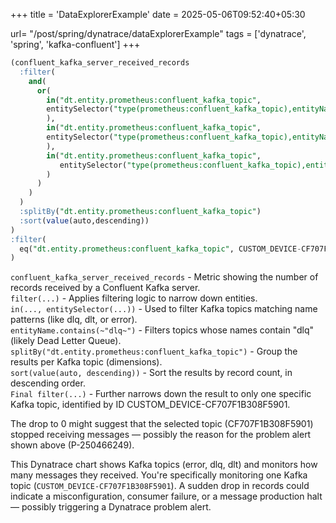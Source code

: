 +++
title = 'DataExplorerExample'
date = 2025-05-06T09:52:40+05:30

url= "/post/spring/dynatrace/dataExplorerExample"
tags = ['dynatrace', 'spring', 'kafka-confluent']
+++
```sql
(confluent_kafka_server_received_records
  :filter(
    and(
      or(
        in("dt.entity.prometheus:confluent_kafka_topic",
        entitySelector("type(prometheus:confluent_kafka_topic),entityName.contains(~\"dlq~\")")
        ),
        in("dt.entity.prometheus:confluent_kafka_topic",
        entitySelector("type(prometheus:confluent_kafka_topic),entityName.contains(~\"dlt~\")")
        ),
        in("dt.entity.prometheus:confluent_kafka_topic", 
           entitySelector("type(prometheus:confluent_kafka_topic),entityName.contains(~\"error~\")")
        )
      )
    )
  )
  :splitBy("dt.entity.prometheus:confluent_kafka_topic")
  :sort(value(auto,descending))
)
:filter(
  eq("dt.entity.prometheus:confluent_kafka_topic", CUSTOM_DEVICE-CF707F1B308F5901)
)
```

`confluent_kafka_server_received_records` -	Metric showing the number of records received by a Confluent Kafka server.  
`filter(...)` - Applies filtering logic to narrow down entities.  
`in(..., entitySelector(...))` - Used to filter Kafka topics matching name patterns (like dlq, dlt, or error).  
`entityName.contains(~"dlq~")` - Filters topics whose names contain "dlq" (likely Dead Letter Queue).  
`splitBy("dt.entity.prometheus:confluent_kafka_topic")` - Group the results per Kafka topic (dimensions).  
`sort(value(auto, descending))` - Sort the results by record count, in descending order.  
`Final filter(...)` - Further narrows down the result to only one specific Kafka topic, identified by ID CUSTOM_DEVICE-CF707F1B308F5901.

The drop to 0 might suggest that the selected topic (CF707F1B308F5901) stopped receiving messages — possibly the reason for the problem alert shown above (P-250466249).

This Dynatrace chart shows Kafka topics (error, dlq, dlt) and monitors how many messages they received. You're specifically monitoring one Kafka topic (`CUSTOM_DEVICE-CF707F1B308F5901`). A sudden drop in records could indicate a misconfiguration, consumer failure, or a message production halt — possibly triggering a Dynatrace problem alert.